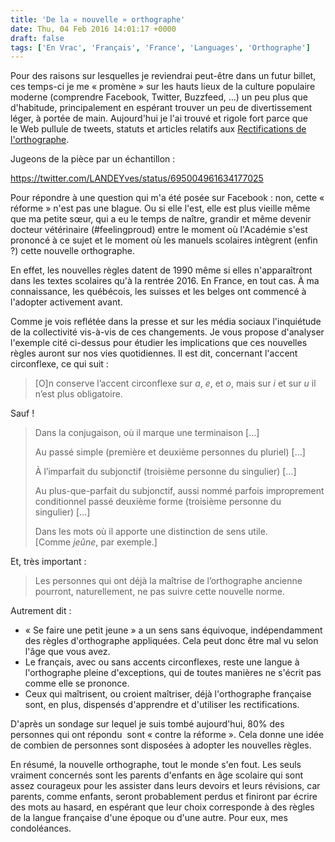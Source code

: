 ```yaml
---
title: 'De la « nouvelle » orthographe'
date: Thu, 04 Feb 2016 14:01:17 +0000
draft: false
tags: ['En Vrac', 'Français', 'France', 'Languages', 'Orthographe']
---
```


Pour des raisons sur lesquelles je reviendrai peut-être dans un futur billet, ces temps-ci je me « promène » sur les hauts lieux de la culture populaire moderne (comprendre Facebook, Twitter, Buzzfeed, …) un peu plus que d'habitude, principalement en espérant trouver un peu de divertissement léger, à portée de main. Aujourd'hui je l'ai trouvé et rigole fort parce que le Web pullule de tweets, statuts et articles relatifs aux [Rectifications de l'orthographe](http://www.academie-francaise.fr/sites/academie-francaise.fr/files/rectifications_1990.pdf).

Jugeons de la pièce par un échantillon :

https://twitter.com/LANDEYves/status/695004961634177025

Pour répondre à une question qui m'a été posée sur Facebook : non, cette « réforme » n'est pas une blague. Ou si elle l'est, elle est plus vieille même que ma petite sœur, qui a eu le temps de naître, grandir et même devenir docteur vétérinaire (#feelingproud) entre le moment où l'Académie s'est prononcé à ce sujet et le moment où les manuels scolaires intègrent (enfin ?) cette nouvelle orthographe.

En effet, les nouvelles règles datent de 1990 même si elles n'apparaîtront dans les textes scolaires qu'à la rentrée 2016. En France, en tout cas. À ma connaissance, les québécois, les suisses et les belges ont commencé à l'adopter activement avant.

Comme je vois reflétée dans la presse et sur les média sociaux l'inquiétude de la collectivité vis-à-vis de ces changements. Je vous propose d'analyser l'exemple cité ci-dessus pour étudier les implications que ces nouvelles règles auront sur nos vies quotidiennes. Il est dit, concernant l'accent circonflexe, ce qui suit :

> \[O\]n conserve l’accent circonflexe sur _a_, _e_, et _o_, mais sur _i_ et sur _u_ il n’est plus obligatoire.

Sauf !

> Dans la conjugaison, où il marque une terminaison \[…\]
> 
> Au passé simple (première et deuxième personnes du pluriel) \[…\]
> 
> À l’imparfait du subjonctif (troisième personne du singulier) \[…\]
> 
> Au plus-que-parfait du subjonctif, aussi nommé parfois improprement conditionnel passé deuxième forme (troisième personne du singulier) \[…\]
> 
> Dans les mots où il apporte une distinction de sens utile. \[Comme _jeûne_, par exemple.\]

Et, très important :

> Les personnes qui ont déjà la maîtrise de l’orthographe ancienne pourront, naturellement, ne pas suivre cette nouvelle norme.

Autrement dit :

*   « Se faire une petit jeune » a un sens sans équivoque, indépendamment des règles d'orthographe appliquées. Cela peut donc être mal vu selon l'âge que vous avez.
*   Le français, avec ou sans accents circonflexes, reste une langue à l'orthographe pleine d'exceptions, qui de toutes manières ne s'écrit pas comme elle se prononce.
*   Ceux qui maîtrisent, ou croient maîtriser, déjà l'orthographe française sont, en plus, dispensés d'apprendre et d'utiliser les rectifications.

D'après un sondage sur lequel je suis tombé aujourd'hui, 80% des personnes qui ont répondu  sont « contre la réforme ». Cela donne une idée de combien de personnes sont disposées à adopter les nouvelles règles.

En résumé, la nouvelle orthographe, tout le monde s'en fout. Les seuls vraiment concernés sont les parents d'enfants en âge scolaire qui sont assez courageux pour les assister dans leurs devoirs et leurs révisions, car parents, comme enfants, seront probablement perdus et finiront par écrire des mots au hasard, en espérant que leur choix corresponde à des règles de la langue française d'une époque ou d'une autre. Pour eux, mes condoléances.